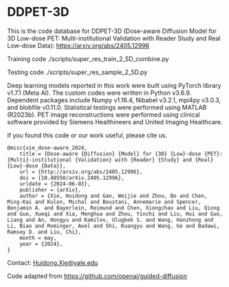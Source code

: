# DDPET-3D

This is the code database for DDPET-3D (Dose-aware Diffusion Model for 3D Low-dose PET: Multi-institutional Validation with Reader Study and Real Low-dose Data): https://arxiv.org/abs/2405.12996

Training code ./scripts/super_res_train_2_5D_combine.py

Testing code ./scripts/super_res_sample_2_5D.py

Deep learning models reported in this work were built using PyTorch library v1.7.1 (Meta AI). The custom codes were written in Python v3.6.9. Dependent packages include Numpy v1.16.4, Nibabel v3.2.1, mpi4py v3.0.3, and blobfile v0.11.0. Statistical testings were performed using MATLAB (R2023b). PET image reconstructions were performed using clinical software provided by Siemens Healthineers and United Imaging Healthcare.

If you found this code or our work useful, please cite us.
```
@misc{xie_dose-aware_2024,
	title = {Dose-aware {Diffusion} {Model} for {3D} {Low}-dose {PET}: {Multi}-institutional {Validation} with {Reader} {Study} and {Real} {Low}-dose {Data}},
	url = {http://arxiv.org/abs/2405.12996},
	doi = {10.48550/arXiv.2405.12996},
	urldate = {2024-06-03},
	publisher = {arXiv},
	author = {Xie, Huidong and Gan, Weijie and Zhou, Bo and Chen, Ming-Kai and Kulon, Michal and Boustani, Annemarie and Spencer, Benjamin A. and Bayerlein, Reimund and Chen, Xiongchao and Liu, Qiong and Guo, Xueqi and Xia, Menghua and Zhou, Yinchi and Liu, Hui and Guo, Liang and An, Hongyu and Kamilov, Ulugbek S. and Wang, Hanzhong and Li, Biao and Rominger, Axel and Shi, Kuangyu and Wang, Ge and Badawi, Ramsey D. and Liu, Chi},
	month = may,
	year = {2024},
}
```

Contact: Huidong.Xie@yale.edu

Code adapted from https://github.com/openai/guided-diffusion
